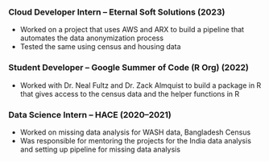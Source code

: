 
### Cloud Developer Intern – Eternal Soft Solutions (2023)  
- Worked on a project that uses AWS and ARX to build a pipeline that automates the data anonymization process  
- Tested the same using census and housing data  

### Student Developer – Google Summer of Code (R Org) (2022)  
- Worked with Dr. Neal Fultz and Dr. Zack Almquist to build a package in R that gives access to the census data and the helper functions in R  

### Data Science Intern – HACE (2020–2021)  
- Worked on missing data analysis for WASH data, Bangladesh Census  
- Was responsible for mentoring the projects for the India data analysis and setting up pipeline for missing data analysis  

